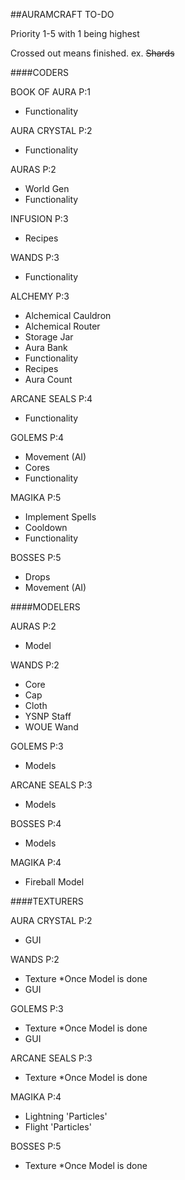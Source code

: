 ##AURAMCRAFT TO-DO

Priority 1-5 with 1 being highest

Crossed out means finished. ex. ~~Shards~~

####CODERS

BOOK OF AURA P:1
- Functionality

AURA CRYSTAL P:2
- Functionality

AURAS P:2
- World Gen
- Functionality

INFUSION P:3
- Recipes

WANDS P:3
- Functionality

ALCHEMY P:3
- Alchemical Cauldron
- Alchemical Router
- Storage Jar
- Aura Bank
- Functionality
- Recipes
- Aura Count

ARCANE SEALS P:4
- Functionality

GOLEMS P:4
- Movement (AI)
- Cores
- Functionality

MAGIKA P:5
- Implement Spells
- Cooldown
- Functionality

BOSSES P:5
- Drops
- Movement (AI)

####MODELERS

AURAS P:2
- Model

WANDS P:2
- Core
- Cap
- Cloth
- YSNP Staff
- WOUE Wand

GOLEMS P:3
- Models

ARCANE SEALS P:3
- Models

BOSSES P:4
- Models

MAGIKA P:4
- Fireball Model

####TEXTURERS

AURA CRYSTAL P:2
- GUI

WANDS P:2
- Texture *Once Model is done
- GUI

GOLEMS P:3
- Texture *Once Model is done
- GUI

ARCANE SEALS P:3
- Texture *Once Model is done

MAGIKA P:4
- Lightning 'Particles'
- Flight 'Particles'

BOSSES P:5
- Texture *Once Model is done
